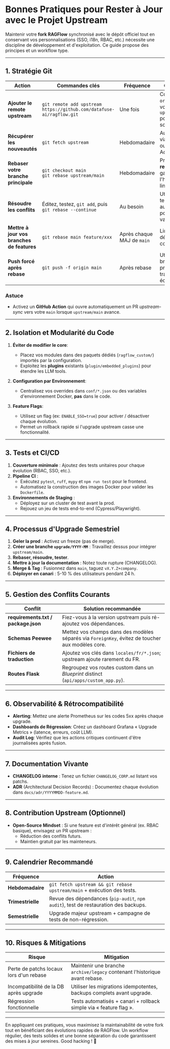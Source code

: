 # Bonnes Pratiques pour Rester à Jour avec le Projet Upstream

Maintenir votre **fork RAGFlow** synchronisé avec le dépôt officiel tout en conservant vos personnalisations (SSO, i18n, RBAC, etc.) nécessite une discipline de développement et d'exploitation. Ce guide propose des principes et un workflow type.

---

## 1. Stratégie Git

| Action | Commandes clés | Fréquence | Conseils |
|--------|----------------|-----------|----------|
| **Ajouter le remote upstream** | `git remote add upstream https://github.com/datafuse-ai/ragflow.git` | Une fois | Conserver `origin` pour votre fork, `upstream` pour la source. |
| **Récupérer les nouveautés** | `git fetch upstream` | Hebdomadaire | Automatisez via un script ou GitHub Action. |
| **Rebaser votre branche principale** | `git checkout main`<br>`git rebase upstream/main` | Hebdomadaire | Préférez le **rebase** pour garder l'historique linéaire. |
| **Résoudre les conflits** | Éditez, testez, `git add`, puis `git rebase --continue` | Au besoin | Utilisez les tests automatisés pour valider. |
| **Mettre à jour vos branches de features** | `git rebase main feature/xxx` | Après chaque MAJ de `main` | Limite la dérive du code. |
| **Push forcé après rebase** | `git push -f origin main` | Après rebase | Utilisez des branches protégées si travail en équipe. |

### Astuce

- Activez un **GitHub Action** qui ouvre automatiquement un PR *upstream-sync* vers votre `main` lorsque `upstream/main` avance.

---

## 2. Isolation et Modularité du Code

1. **Éviter de modifier le core**:  
   -  Placez vos modules dans des paquets dédiés (`ragflow_custom/`) importés par la configuration.
   -  Exploitez les **plugins** existants (`plugin/embedded_plugins`) pour étendre les LLM tools.

2. **Configuration par Environnement**:  
   -  Centralisez vos overrides dans `conf/*.json` ou des variables d'environnement Docker, **pas** dans le code.

3. **Feature Flags**:  
   -  Utilisez un flag (ex: `ENABLE_SSO=true`) pour activer / désactiver chaque évolution.  
   -  Permet un rollback rapide si l'upgrade upstream casse une fonctionnalité.

---

## 3. Tests et CI/CD

1. **Couverture minimale** : Ajoutez des tests unitaires pour chaque évolution (RBAC, SSO, etc.).
2. **Pipeline CI** :  
   -  Exécutez `pytest`, `ruff`, `mypy` et `npm run test` pour le frontend.  
   -  Automatisez la construction des images Docker pour valider les `Dockerfile`.
3. **Environnements de Staging** :  
   -  Déployez sur un cluster de test avant la prod.  
   -  Rejouez un jeu de tests end-to-end (Cypress/Playwright).

---

## 4. Processus d'Upgrade Semestriel

1. **Geler la prod** : Activez un freeze (pas de merge).  
2. **Créer une branche `upgrade/YYYY-MM`** : Travaillez dessus pour intégrer `upstream/main`.  
3. **Rebaser, résoudre, tester**.  
4. **Mettre à jour la documentation** : Notez toute rupture (CHANGELOG).  
5. **Merge & Tag** : Fusionnez dans `main`, taguez `vX.Y.Z+company`.  
6. **Déployer en canari** : 5-10 % des utilisateurs pendant 24 h.

---

## 5. Gestion des Conflits Courants

| Conflit | Solution recommandée |
|---------|----------------------|
| **requirements.txt / package.json** | Fiez-vous à la version upstream puis ré-ajoutez vos dépendances. |
| **Schemas Peewee** | Mettez vos champs dans des modèles séparés via `ForeignKey`, évitez de toucher aux modèles core. |
| **Fichiers de traduction** | Ajoutez vos clés dans `locales/fr/*.json`; upstream ajoute rarement du FR. |
| **Routes Flask** | Regroupez vos routes custom dans un _Blueprint_ distinct (`api/apps/custom_app.py`). |

---

## 6. Observabilité & Rétrocompatibilité

- **Alerting**: Mettez une alerte Prometheus sur les codes 5xx après chaque upgrade.  
- **Dashboards de Régression**: Créez un dashboard Grafana « Upgrade Metrics » (latence, erreurs, coût LLM).  
- **Audit Log**: Vérifiez que les actions critiques continuent d'être journalisées après fusion.

---

## 7. Documentation Vivante

- **CHANGELOG interne** : Tenez un fichier `CHANGELOG_CORP.md` listant vos patchs.  
- **ADR** (Architectural Decision Records) : Documentez chaque évolution dans `docs/adr/YYYYMMDD-feature.md`.

---

## 8. Contribution Upstream (Optionnel)

- **Open-Source Mindset** : Si une feature est d'intérêt général (ex. RBAC basique), envisagez un PR upstream :  
  -  Réduction des conflits futurs.  
  -  Maintien gratuit par les mainteneurs.

---

## 9. Calendrier Recommandé

| Fréquence | Action |
|-----------|--------|
| **Hebdomadaire** | `git fetch upstream && git rebase upstream/main` + exécution des tests. |
| **Trimestrielle** | Revue des dépendances (`pip-audit`, `npm audit`), test de restauration des backups. |
| **Semestrielle** | Upgrade majeur upstream + campagne de tests de non-régression. |

---

## 10. Risques & Mitigations

| Risque | Mitigation |
|--------|-----------|
| Perte de patchs locaux lors d'un rebase | Maintenir une branche `archive/legacy` contenant l'historique avant rebase. |
| Incompatibilité de la DB après upgrade | Utiliser les migrations idempotentes, backups complets avant upgrade. |
| Régression fonctionnelle | Tests automatisés + canari + rollback simple via « feature flag ». |

---

En appliquant ces pratiques, vous maximisez la maintainabilité de votre fork tout en bénéficiant des évolutions rapides de RAGFlow. Un workflow régulier, des tests solides et une bonne séparation du code garantissent des mises à jour sereines. Good hacking ! 🍋 